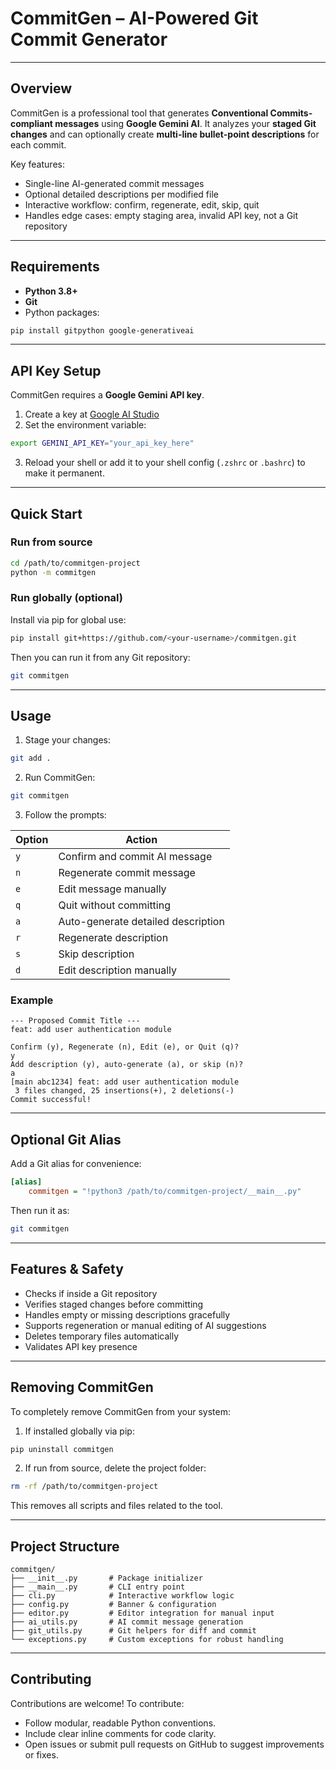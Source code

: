 # CommitGen – AI-Powered Git Commit Generator

---

## Overview

CommitGen is a professional tool that generates **Conventional Commits-compliant messages** using **Google Gemini AI**. It analyzes your **staged Git changes** and can optionally create **multi-line bullet-point descriptions** for each commit.

Key features:

* Single-line AI-generated commit messages
* Optional detailed descriptions per modified file
* Interactive workflow: confirm, regenerate, edit, skip, quit
* Handles edge cases: empty staging area, invalid API key, not a Git repository

---

## Requirements

* **Python 3.8+**
* **Git**
* Python packages:

```bash
pip install gitpython google-generativeai
```

---

## API Key Setup

CommitGen requires a **Google Gemini API key**.

1. Create a key at [Google AI Studio](https://aistudio.google.com/app/apikey)
2. Set the environment variable:

```bash
export GEMINI_API_KEY="your_api_key_here"
```

3. Reload your shell or add it to your shell config (`.zshrc` or `.bashrc`) to make it permanent.

---

## Quick Start

### Run from source

```bash
cd /path/to/commitgen-project
python -m commitgen
```

### Run globally (optional)

Install via pip for global use:

```bash
pip install git+https://github.com/<your-username>/commitgen.git
```

Then you can run it from any Git repository:

```bash
git commitgen
```

---

## Usage

1. Stage your changes:

```bash
git add .
```

2. Run CommitGen:

```bash
git commitgen
```

3. Follow the prompts:

| Option | Action                             |
| ------ | ---------------------------------- |
| `y`    | Confirm and commit AI message      |
| `n`    | Regenerate commit message          |
| `e`    | Edit message manually              |
| `q`    | Quit without committing            |
| `a`    | Auto-generate detailed description |
| `r`    | Regenerate description             |
| `s`    | Skip description                   |
| `d`    | Edit description manually          |

### Example

```
--- Proposed Commit Title ---
feat: add user authentication module

Confirm (y), Regenerate (n), Edit (e), or Quit (q)?
y
Add description (y), auto-generate (a), or skip (n)?
a
[main abc1234] feat: add user authentication module
 3 files changed, 25 insertions(+), 2 deletions(-)
Commit successful!
```

---

## Optional Git Alias

Add a Git alias for convenience:

```ini
[alias]
    commitgen = "!python3 /path/to/commitgen-project/__main__.py"
```

Then run it as:

```bash
git commitgen
```

---

## Features & Safety

* Checks if inside a Git repository
* Verifies staged changes before committing
* Handles empty or missing descriptions gracefully
* Supports regeneration or manual editing of AI suggestions
* Deletes temporary files automatically
* Validates API key presence

---

## Removing CommitGen

To completely remove CommitGen from your system:

1. If installed globally via pip:

```bash
pip uninstall commitgen
```

2. If run from source, delete the project folder:

```bash
rm -rf /path/to/commitgen-project
```

This removes all scripts and files related to the tool.

---

## Project Structure

```
commitgen/
├── __init__.py       # Package initializer
├── __main__.py       # CLI entry point
├── cli.py            # Interactive workflow logic
├── config.py         # Banner & configuration
├── editor.py         # Editor integration for manual input
├── ai_utils.py       # AI commit message generation
├── git_utils.py      # Git helpers for diff and commit
└── exceptions.py     # Custom exceptions for robust handling
```

---

## Contributing

Contributions are welcome! To contribute:

* Follow modular, readable Python conventions.
* Include clear inline comments for code clarity.
* Open issues or submit pull requests on GitHub to suggest improvements or fixes.

